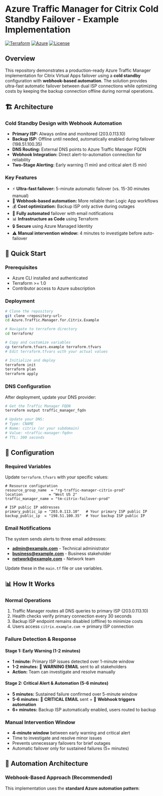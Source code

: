 # Azure Traffic Manager for Citrix Cold Standby Failover - Example Implementation

[![Terraform](https://img.shields.io/badge/Terraform-1.0+-blue.svg)](https://www.terraform.io/)
[![Azure](https://img.shields.io/badge/Azure-Traffic%20Manager-blue.svg)](https://azure.microsoft.com/en-us/services/traffic-manager/)
[![License](https://img.shields.io/badge/License-MIT-green.svg)](LICENSE)

## Overview

This repository demonstrates a production-ready Azure Traffic Manager implementation for Citrix Virtual Apps failover using a **cold standby** configuration with **webhook-based automation**. The solution provides ultra-fast automatic failover between dual ISP connections while optimizing costs by keeping the backup connection offline during normal operations.

## 🏗️ Architecture

### Cold Standby Design with Webhook Automation
- **Primary ISP:** Always online and monitored (203.0.113.10)
- **Backup ISP:** Offline until needed, automatically enabled during failover (198.51.100.35)
- **DNS Routing:** External DNS points to Azure Traffic Manager FQDN
- **Webhook Integration:** Direct alert-to-automation connection for reliability
- **Two-Stage Alerting:** Early warning (1 min) and critical alert (5 min)

### Key Features
- ⚡ **Ultra-fast failover:** 5-minute automatic failover (vs. 15-30 minutes manual)
- 🔗 **Webhook-based automation:** More reliable than Logic App workflows
- 💰 **Cost optimization:** Backup ISP only active during outages
- 🤖 **Fully automated** failover with email notifications
- 📊 **Infrastructure as Code** using Terraform
- 🔒 **Secure** using Azure Managed Identity
- ⚠️ **Manual intervention window:** 4 minutes to investigate before auto-failover

## 🚀 Quick Start

### Prerequisites
- Azure CLI installed and authenticated
- Terraform >= 1.0
- Contributor access to Azure subscription

### Deployment
```bash
# Clone the repository
git clone <repository-url>
cd Azure.Traffic.Manager.for.Citrix.Example

# Navigate to terraform directory
cd terraform/

# Copy and customize variables
cp terraform.tfvars.example terraform.tfvars
# Edit terraform.tfvars with your actual values

# Initialize and deploy
terraform init
terraform plan
terraform apply
```

### DNS Configuration
After deployment, update your DNS provider:
```bash
# Get the Traffic Manager FQDN
terraform output traffic_manager_fqdn

# Update your DNS:
# Type: CNAME
# Name: citrix (or your subdomain)
# Value: <traffic-manager-fqdn>
# TTL: 300 seconds
```

## 🔧 Configuration

### Required Variables
Update `terraform.tfvars` with your specific values:

```hcl
# Resource configuration
resource_group_name  = "rg-traffic-manager-citrix-prod"
location            = "West US 2"
traffic_manager_name = "tm-citrix-failover-prod"

# ISP public IP addresses
primary_public_ip = "203.0.113.10"   # Your primary ISP public IP
backup_public_ip  = "198.51.100.35"  # Your backup ISP public IP
```

### Email Notifications
The system sends alerts to three email addresses:
- **admin@example.com** - Technical administrator
- **business@example.com** - Business stakeholder  
- **network@example.com** - Network team

Update these in the `main.tf` file or use variables.

## 📊 How It Works

### Normal Operations
1. Traffic Manager routes all DNS queries to primary ISP (203.0.113.10)
2. Health checks verify primary connection every 30 seconds
3. Backup ISP endpoint remains disabled (offline) to minimize costs
4. Users access `citrix.example.com` → primary ISP connection

### Failure Detection & Response

#### Stage 1: Early Warning (1-2 minutes)
- **1 minute:** Primary ISP issues detected over 1-minute window
- **1-2 minutes:** 📧 **WARNING EMAIL** sent to all stakeholders
- **Action:** Team can investigate and resolve manually

#### Stage 2: Critical Alert & Automation (5-6 minutes)
- **5 minutes:** Sustained failure confirmed over 5-minute window
- **5-6 minutes:** 📧 **CRITICAL EMAIL** sent + 🤖 **Webhook triggers automation**
- **6+ minutes:** Backup ISP automatically enabled, users routed to backup

### Manual Intervention Window
- **4-minute window** between early warning and critical alert
- Time to investigate and resolve minor issues
- Prevents unnecessary failovers for brief outages
- Automatic failover only for sustained failures (5+ minutes)

## 🔄 Automation Architecture

### Webhook-Based Approach (Recommended)
This implementation uses the **standard Azure automation pattern**:
